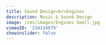 ```yaml
---
title: Sound Design<br>Engines
description: Music & Sound Design
image: /cms/images/Engines Small.jpg
vimeoID: '234134979'
showinslider: false
---
```













